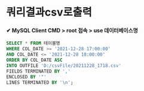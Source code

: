 # 쿼리결과csv로출력

#### ✔ MySQL Client CMD > root 접속 > use 데이터베이스명

```sql
SELECT * FROM 테이블명
WHERE COL_DATE >= '2021-12-28 17:00:00'
AND COL_DATE <= '2021-12-28 18:00:00'
ORDER BY COL_DATE ASC
INTO OUTFILE 'D:/csvFile/20211228_1718.csv'
FIELDS TERMINATED BY ','
ENCLOSED BY '"'
LINES TERMINATED BY '\n';
```

